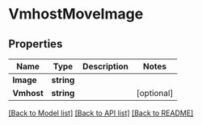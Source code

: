# VmhostMoveImage

## Properties
Name | Type | Description | Notes
------------ | ------------- | ------------- | -------------
**Image** | **string** |  | 
**Vmhost** | **string** |  | [optional] 

[[Back to Model list]](../README.md#documentation-for-models) [[Back to API list]](../README.md#documentation-for-api-endpoints) [[Back to README]](../README.md)


